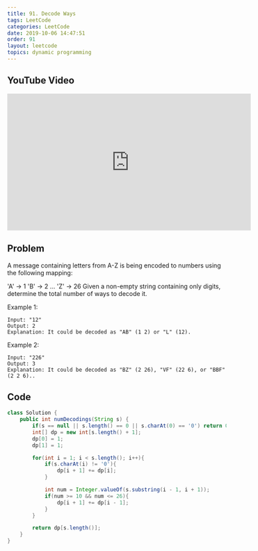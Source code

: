 ```yaml
---
title: 91. Decode Ways
tags: LeetCode
categories: LeetCode
date: 2019-10-06 14:47:51
order: 91
layout: leetcode
topics: dynamic programming
---
```


## YouTube Video

<iframe width="560" height="315" src="https://www.youtube.com/embed/Q26NujacIpM" frameborder="0" allow="accelerometer; autoplay; encrypted-media; gyroscope; picture-in-picture" allowfullscreen></iframe>

## Problem

A message containing letters from A-Z is being encoded to numbers using the following mapping:

'A' -> 1
'B' -> 2
...
'Z' -> 26
Given a non-empty string containing only digits, determine the total number of ways to decode it.

Example 1:

```
Input: "12"
Output: 2
Explanation: It could be decoded as "AB" (1 2) or "L" (12).
```

Example 2:

```
Input: "226"
Output: 3
Explanation: It could be decoded as "BZ" (2 26), "VF" (22 6), or "BBF" (2 2 6)..
```

## Code

```java
class Solution {
    public int numDecodings(String s) {
        if(s == null || s.length() == 0 || s.charAt(0) == '0') return 0;
        int[] dp = new int[s.length() + 1];
        dp[0] = 1;
        dp[1] = 1;

        for(int i = 1; i < s.length(); i++){
            if(s.charAt(i) != '0'){
                dp[i + 1] += dp[i];
            }

            int num = Integer.valueOf(s.substring(i - 1, i + 1));
            if(num >= 10 && num <= 26){
                dp[i + 1] += dp[i - 1];
            }
        }

        return dp[s.length()];
    }
}
```
